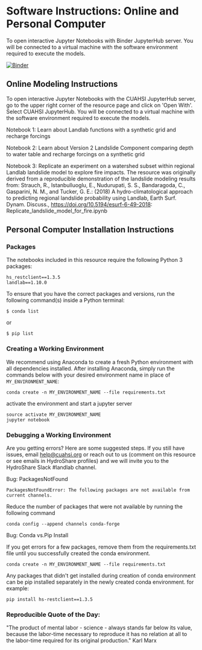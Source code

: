# Software Instructions: Online and Personal Computer

To open interactive Jupyter Notebooks with Binder JupyterHub server. You will be connected to a virtual machine with the software environment required to execute the models.

[![Binder](https://mybinder.org/badge_logo.svg)](https://mybinder.org/v2/hydroshare/https%3A%2F%2Fwww.hydroshare.org%2Fresource%2F4cac25933f6448409cab97b293129b4f/)

## Online Modeling Instructions 

To open interactive Jupyter Notebooks with the CUAHSI JupyterHub server, go to the upper right corner of the resource page and click on 'Open With'. Select CUAHSI JupyterHub.  You will be connected to a virtual machine with the software environment required to execute the models.

Notebook 1: Learn about Landlab functions with a synthetic grid and recharge forcings

Notebook 2: Learn about Version 2 Landslide Component comparing depth to water table and recharge forcings on a synthetic grid

Notebook 3: Replicate an experiment on a watershed subset within regional Landlab landslide model to explore fire impacts. The resource was originally derived from a reproducible demonstration of the landslide modeling results from: Strauch, R., Istanbulluoglu, E., Nudurupati, S. S., Bandaragoda, C., Gasparini, N. M., and Tucker, G. E.: (2018) A hydro-climatological approach to predicting regional landslide probability using Landlab, Earth Surf. Dynam. Discuss., https://doi.org/10.5194/esurf-6-49-2018:  Replicate_landslide_model_for_fire.ipynb

## Personal Computer Installation Instructions 

### Packages

The notebooks included in this resource require the following Python 3 packages:

```
hs_restclient==1.3.5
landlab==1.10.0  

```

To ensure that you have the correct packages and versions, run the following command(s) inside a Python terminal:

```
$ conda list
```

or 

```
$ pip list
```

### Creating a Working Environment

We recommend using Anaconda to create a fresh Python environment with all dependencies installed. After installing Anaconda, simply run the commands below with your desired environment name in place of `MY_ENVIRONMENT_NAME`:

```
conda create -n MY_ENVIRONMENT_NAME --file requirements.txt
```

activate the environment and start a jupyter server

```
source activate MY_ENVIRONMENT_NAME
jupyter notebook
```
### Debugging a Working Environment
Are you getting errors?  Here are some suggested steps. If you still have issues, email help@cuahsi.org or reach out to us (comment on this resource or see emails in HydroShare profiles) and we will invite you to the HydroShare Slack #landlab channel. 

Bug: PackagesNotFound

```
PackagesNotFoundError: The following packages are not available from current channels.
```

Reduce the number of packages that were not available by running the following command

```
conda config --append channels conda-forge
```

Bug: Conda vs.Pip Install

If you get errors for a few packages, remove them from the requirements.txt file until you successfully created the conda environment.

```
conda create -n MY_ENVIRONMENT_NAME --file requirements.txt
```

Any packages that didn't get installed during creation of conda environment can be pip installed separately in the newly created conda environment.
for example: 

```
pip install hs-restclient==1.3.5
```

### Reproducible Quote of the Day:

"The product of mental labor - science - always stands far below its value, because the labor-time necessary to reproduce it has no relation at all to the labor-time required for its original production."  Karl Marx


